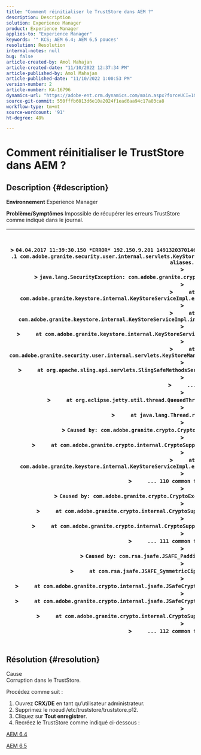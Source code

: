 ```yaml
---
title: "Comment réinitialiser le TrustStore dans AEM ?"
description: Description
solution: Experience Manager
product: Experience Manager
applies-to: "Experience Manager"
keywords: '" KCS; AEM 6.4; AEM 6,5 pouces'
resolution: Resolution
internal-notes: null
bug: false
article-created-by: Amol Mahajan
article-created-date: "11/10/2022 12:37:34 PM"
article-published-by: Amol Mahajan
article-published-date: "11/10/2022 1:00:53 PM"
version-number: 2
article-number: KA-16796
dynamics-url: "https://adobe-ent.crm.dynamics.com/main.aspx?forceUCI=1&pagetype=entityrecord&etn=knowledgearticle&id=55d96f70-f460-ed11-9561-6045bd006268"
source-git-commit: 550fffb6013d6e10a2024f1ead6aa94c17a03ca8
workflow-type: tm+mt
source-wordcount: '91'
ht-degree: 48%

---
```


# Comment réinitialiser le TrustStore dans AEM ?

## Description {#description}

<b>Environnement</b>
Experience Manager


<b>Problème/Symptômes</b>
Impossible de récupérer les erreurs TrustStore comme indiqué dans le journal.




| <br><br>> `04.04.2017 11:39:30.150 *ERROR* 192.150.9.201 1491320370146 GET ` `/libs/granite/security/truststore` `.json HTTP` `/1` `.1 com.adobe.granite.security.user.internal.servlets.KeyStoreManagingServlet Unable to retrieve the truststore's aliases.`<br>> <br>> `java.lang.SecurityException: com.adobe.granite.crypto.CryptoException: Cannot convert byte data`<br>> <br>> `    ` `at com.adobe.granite.keystore.internal.KeyStoreServiceImpl.extractStorePassword(KeyStoreServiceImpl.java:609)`<br>> <br>> `    ` `at com.adobe.granite.keystore.internal.KeyStoreServiceImpl.internalGetTrustStore(KeyStoreServiceImpl.java:462)`<br>> <br>> `    ` `at com.adobe.granite.keystore.internal.KeyStoreServiceImpl.getTrustStore(KeyStoreServiceImpl.java:154)`<br>> <br>> `    ` `at com.adobe.granite.security.user.internal.servlets.KeyStoreManagingServlet.doGet(KeyStoreManagingServlet.java:154)`<br>> <br>> `    ` `at org.apache.sling.api.servlets.SlingSafeMethodsServlet.mayService(SlingSafeMethodsServlet.java:269)`<br>> <br>> `    ` `...`<br>> <br>> `    ` `at org.eclipse.jetty.util.thread.QueuedThreadPool$3.run(QueuedThreadPool.java:555)`<br>> <br>> `    ` `at java.lang.Thread.run(Thread.java:745)`<br>> <br>> `Caused by: com.adobe.granite.crypto.CryptoException: Cannot convert byte data`<br>> <br>> `    ` `at com.adobe.granite.crypto.internal.CryptoSupportImpl.unprotect(CryptoSupportImpl.java:160)`<br>> <br>> `    ` `at com.adobe.granite.keystore.internal.KeyStoreServiceImpl.extractStorePassword(KeyStoreServiceImpl.java:601)`<br>> <br>> `    ` `... 110 common frames omitted`<br>> <br>> `Caused by: com.adobe.granite.crypto.CryptoException: Failed decrypting cipher text`<br>> <br>> `    ` `at com.adobe.granite.crypto.internal.CryptoSupportImpl.decrypt(CryptoSupportImpl.java:96)`<br>> <br>> `    ` `at com.adobe.granite.crypto.internal.CryptoSupportImpl.unprotect(CryptoSupportImpl.java:157)`<br>> <br>> `    ` `... 111 common frames omitted`<br>> <br>> `Caused by: com.rsa.jsafe.JSAFE_PaddingException: Invalid padding.`<br>> <br>> `    ` `at com.rsa.jsafe.JSAFE_SymmetricCipher.decryptFinal(Unknown Source)`<br>> <br>> `    ` `at com.adobe.granite.crypto.internal.jsafe.JSafeCryptoSupport.getPlainText(JSafeCryptoSupport.java:325)`<br>> <br>> `    ` `at com.adobe.granite.crypto.internal.jsafe.JSafeCryptoSupport.getPlainText(JSafeCryptoSupport.java:307)`<br>> <br>> `    ` `at com.adobe.granite.crypto.internal.CryptoSupportImpl.decrypt(CryptoSupportImpl.java:94)`<br>> <br>> `    ` `... 112 common frames omitted`<br><br> |
| --- |





## Résolution {#resolution}

Cause<br>
Corruption dans le TrustStore.

Procédez comme suit :

1. Ouvrez <b>CRX/DE</b> en tant qu’utilisateur administrateur.
2. Supprimez le noeud /etc/truststore/truststore.p12.
3. Cliquez sur <b>Tout enregistrer</b>.
4. Recréez le TrustStore comme indiqué ci-dessous :




[AEM 6.4](https://docs.adobe.com/content/help/fr/experience-manager-64/administering/security/saml-2-0-authenticationhandler.html#add-the-idp-certificate-to-the-aem-truststore)

[AEM 6.5](https://docs.adobe.com/content/help/fr/experience-manager-65/administering/security/saml-2-0-authenticationhandler.html#add-the-idp-certificate-to-the-aem-truststore)
